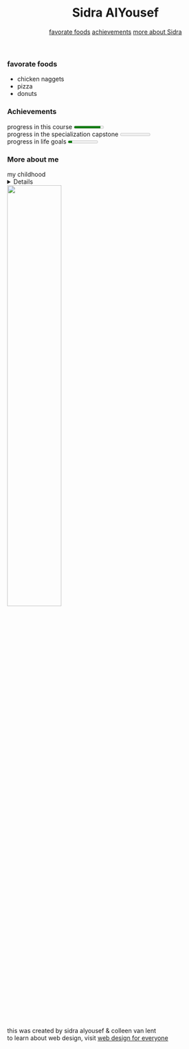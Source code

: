 <!DOCTYPE html>
<html lang="en">
<head>
	<meta charset="utf-8">
	<title>Sidra AlYousef</title>
</head>
<body>
	<header>
		<h1>Sidra AlYousef</h1>
		<nav>
			<a href="#one">favorate foods</a>
			<a href="#two">achievements</a>
			<a href="#three">more about Sidra</a>
		</nav>
	</header>
	<section id="one">
		<h3>favorate foods</h3>
		<ul>
			<li>chicken naggets</li>
			<li>pizza</li>
			<li>donuts</li>
		</ul>
	</section>
	<section id="two">
		<h3>Achievements</h3>
		progress in this course
		<meter max="100" min="0" value="89"></meter>
		<br>
		progress in the specialization capstone 
		<meter max="100" min="0" value="0"></meter>
		<br>
		progress in life goals
		<meter max="100" min="0" value="12"></meter>
	</section>
	<section id="three">
		<h3>More about me</h3>
		<summary>my childhood</summary>
		<details>i lived in Idlid throughout my childhood then i moved to Damascus when i was 8 years old</details>
	</section>
	<section>
		<img src="http://intro-webdesign.com/images/HTML5_1Color_Black.png" alt="" width="50%">
	</section>
	<footer>
		this was created by sidra alyousef &amp; colleen van lent<br>
		to learn about web design, visit <a href="http://intro-webdesign.com/index.html#banner">web design for everyone</a>
	</footer>
</body>
</html>
